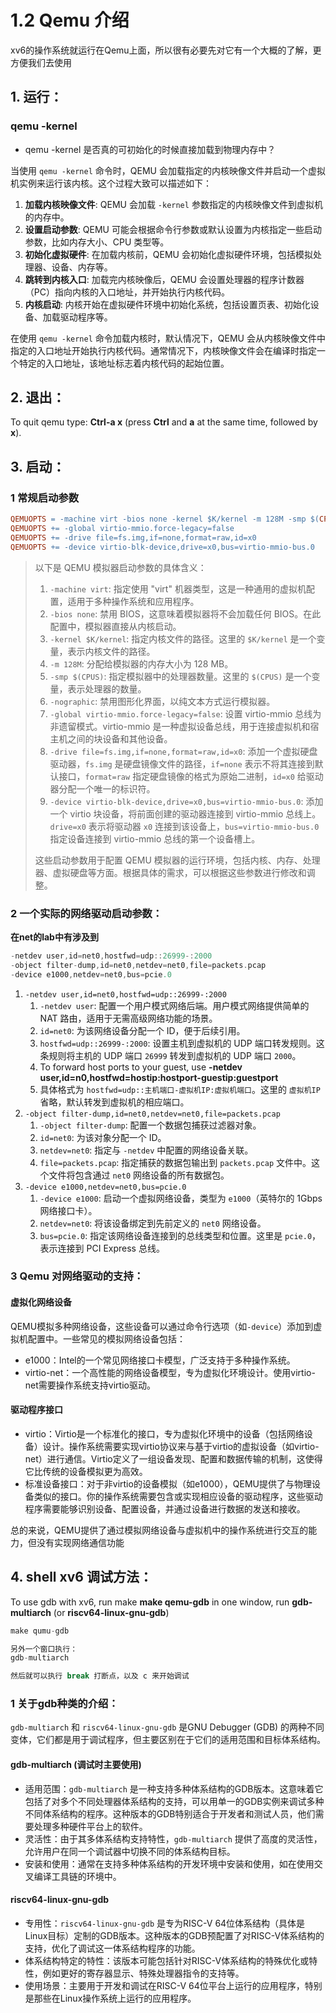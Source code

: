 # 1.2 Qemu 介绍

xv6的操作系统就运行在Qemu上面，所以很有必要先对它有一个大概的了解，更方便我们去使用



## 1. 运行：

### qemu -kernel

- qemu -kernel 是否真的可初始化的时候直接加载到物理内存中？

当使用 `qemu -kernel` 命令时，QEMU 会加载指定的内核映像文件并启动一个虚拟机实例来运行该内核。这个过程大致可以描述如下：

1. **加载内核映像文件**: QEMU 会加载 `-kernel` 参数指定的内核映像文件到虚拟机的内存中。
2. **设置启动参数**: QEMU 可能会根据命令行参数或默认设置为内核指定一些启动参数，比如内存大小、CPU 类型等。
3. **初始化虚拟硬件**: 在加载内核前，QEMU 会初始化虚拟硬件环境，包括模拟处理器、设备、内存等。
4. **跳转到内核入口**: 加载完内核映像后，QEMU 会设置处理器的程序计数器（PC）指向内核的入口地址，并开始执行内核代码。
5. **内核启动**: 内核开始在虚拟硬件环境中初始化系统，包括设置页表、初始化设备、加载驱动程序等。

在使用 `qemu -kernel` 命令加载内核时，默认情况下，QEMU 会从内核映像文件中指定的入口地址开始执行内核代码。通常情况下，内核映像文件会在编译时指定一个特定的入口地址，该地址标志着内核代码的起始位置。

## 2. 退出：

To quit qemu type: **Ctrl-a x** (press **Ctrl** and **a** at the same time, followed by **x**).



## 3. 启动：

###  1 常规启动参数

```Makefile
QEMUOPTS = -machine virt -bios none -kernel $K/kernel -m 128M -smp $(CPUS) -nographic
QEMUOPTS += -global virtio-mmio.force-legacy=false
QEMUOPTS += -drive file=fs.img,if=none,format=raw,id=x0
QEMUOPTS += -device virtio-blk-device,drive=x0,bus=virtio-mmio-bus.0
```



> 以下是 QEMU 模拟器启动参数的具体含义：
>
> 1. `-machine virt`: 指定使用 "virt" 机器类型，这是一种通用的虚拟机配置，适用于多种操作系统和应用程序。
> 2. `-bios none`: 禁用 BIOS，这意味着模拟器将不会加载任何 BIOS。在此配置中，模拟器直接从内核启动。
> 3. `-kernel $K/kernel`: 指定内核文件的路径。这里的 `$K/kernel` 是一个变量，表示内核文件的路径。
> 4. `-m 128M`: 分配给模拟器的内存大小为 128 MB。
> 5. `-smp $(CPUS)`: 指定模拟器中的处理器数量。这里的 `$(CPUS)` 是一个变量，表示处理器的数量。
> 6. `-nographic`: 禁用图形化界面，以纯文本方式运行模拟器。
> 7. `-global virtio-mmio.force-legacy=false`: 设置 virtio-mmio 总线为非遗留模式。virtio-mmio 是一种虚拟设备总线，用于连接虚拟机和宿主机之间的块设备和其他设备。
> 8. `-drive file=fs.img,if=none,format=raw,id=x0`: 添加一个虚拟硬盘驱动器，`fs.img` 是硬盘镜像文件的路径，`if=none` 表示不将其连接到默认接口，`format=raw` 指定硬盘镜像的格式为原始二进制，`id=x0` 给驱动器分配一个唯一的标识符。
> 9. `-device virtio-blk-device,drive=x0,bus=virtio-mmio-bus.0`: 添加一个 virtio 块设备，将前面创建的驱动器连接到 virtio-mmio 总线上。`drive=x0` 表示将驱动器 `x0` 连接到该设备上，`bus=virtio-mmio-bus.0` 指定设备连接到 virtio-mmio 总线的第一个设备槽上。
>
> 这些启动参数用于配置 QEMU 模拟器的运行环境，包括内核、内存、处理器、虚拟硬盘等方面。根据具体的需求，可以根据这些参数进行修改和调整。



### 2 一个实际的网络驱动启动参数：

**在net的lab中有涉及到**

```C
-netdev user,id=net0,hostfwd=udp::26999-:2000 
-object filter-dump,id=net0,netdev=net0,file=packets.pcap 
-device e1000,netdev=net0,bus=pcie.0
```

1. `-netdev user,id=net0,hostfwd=udp::26999-:2000`
   1. `-netdev user`: 配置一个用户模式网络后端。用户模式网络提供简单的 NAT 路由，适用于无需高级网络功能的场景。
   2. `id=net0`: 为该网络设备分配一个 ID，便于后续引用。
   3. `hostfwd=udp::26999-:2000`: 设置主机到虚拟机的 UDP 端口转发规则。这条规则将主机的 UDP 端口 `26999` 转发到虚拟机的 UDP 端口 `2000`。
   4.  To forward host ports to your guest, use **-netdev user,id=n0,hostfwd=hostip:hostport-guestip:guestport**
   5.  具体格式为 `hostfwd=udp::主机端口-虚拟机IP:虚拟机端口`。这里的 `虚拟机IP` 省略，默认转发到虚拟机的相应端口。
2. `-object filter-dump,id=net0,netdev=net0,file=packets.pcap`
   1. `-object filter-dump`: 配置一个数据包捕获过滤器对象。
   2. `id=net0`: 为该对象分配一个 ID。
   3. `netdev=net0`: 指定与 `-netdev` 中配置的网络设备关联。
   4. `file=packets.pcap`: 指定捕获的数据包输出到 `packets.pcap` 文件中。这个文件将包含通过 `net0` 网络设备的所有数据包。
3. `-device e1000,netdev=net0,bus=pcie.0`
   1. `-device e1000`: 启动一个虚拟网络设备，类型为 `e1000`（英特尔的 1Gbps 网络接口卡）。
   2. `netdev=net0`: 将该设备绑定到先前定义的 `net0` 网络设备。
   3. `bus=pcie.0`: 指定该网络设备连接到的总线类型和位置。这里是 `pcie.0`，表示连接到 PCI Express 总线。



### 3 Qemu 对网络驱动的支持：

#### 虚拟化网络设备

QEMU模拟多种网络设备，这些设备可以通过命令行选项（如`-device`）添加到虚拟机配置中。一些常见的模拟网络设备包括：

- e1000：Intel的一个常见网络接口卡模型，广泛支持于多种操作系统。
- virtio-net：一个高性能的网络设备模型，专为虚拟化环境设计。使用virtio-net需要操作系统支持virtio驱动。

#### 驱动程序接口

- virtio：Virtio是一个标准化的接口，专为虚拟化环境中的设备（包括网络设备）设计。操作系统需要实现virtio协议来与基于virtio的虚拟设备（如virtio-net）进行通信。Virtio定义了一组设备发现、配置和数据传输的机制，这使得它比传统的设备模拟更为高效。
- 标准设备接口：对于非virtio的设备模拟（如e1000），QEMU提供了与物理设备类似的接口。你的操作系统需要包含或实现相应设备的驱动程序，这些驱动程序需要能够识别设备、配置设备，并通过设备进行数据的发送和接收。

总的来说，QEMU提供了通过模拟网络设备与虚拟机中的操作系统进行交互的能力，但没有实现网络通信功能



## 4. shell xv6 调试方法：

To use gdb with xv6, run make **make qemu-gdb** in one window, run **gdb-multiarch** (or **riscv64-linux-gnu-gdb**) 

```C
make qumu-gdb

另外一个窗口执行：
gdb-multiarch

然后就可以执行 break 打断点，以及 c 来开始调试
```

### 1 关于gdb种类的介绍：

`gdb-multiarch` 和 `riscv64-linux-gnu-gdb` 是GNU Debugger (GDB) 的两种不同变体，它们都是用于调试程序，但主要区别在于它们的适用范围和目标体系结构。

#### gdb-multiarch (调试时主要使用)

- 适用范围：`gdb-multiarch` 是一种支持多种体系结构的GDB版本。这意味着它包括了对多个不同处理器体系结构的支持，可以用单一的GDB实例来调试多种不同体系结构的程序。这种版本的GDB特别适合于开发者和测试人员，他们需要处理多种硬件平台上的软件。
- 灵活性：由于其多体系结构支持特性，`gdb-multiarch` 提供了高度的灵活性，允许用户在同一个调试器中切换不同的体系结构目标。
- 安装和使用：通常在支持多种体系结构的开发环境中安装和使用，如在使用交叉编译工具链的环境中。

#### riscv64-linux-gnu-gdb

- 专用性：`riscv64-linux-gnu-gdb` 是专为RISC-V 64位体系结构（具体是Linux目标）定制的GDB版本。这种版本的GDB预配置了对RISC-V体系结构的支持，优化了调试这一体系结构程序的功能。
- 体系结构特定的特性：该版本可能包括针对RISC-V体系结构的特殊优化或特性，例如更好的寄存器显示、特殊处理器指令的支持等。
- 使用场景：主要用于开发和调试在RISC-V 64位平台上运行的应用程序，特别是那些在Linux操作系统上运行的应用程序。




